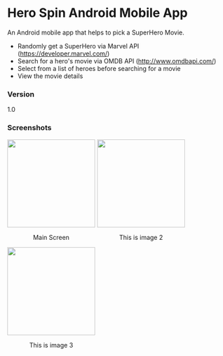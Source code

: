 # Hero Spin Android Mobile App

An Android mobile app that helps to pick a SuperHero Movie.

  - Randomly get a SuperHero via Marvel API (https://developer.marvel.com/)
  - Search for a hero's movie via OMDB API (http://www.omdbapi.com/)
  - Select from a list of heroes before searching for a movie
  - View the movie details
 
### Version
1.0

### Screenshots

<div class="image123">
    <div style="float:left;margin-right:5px;">
        <img src="HeroMoviePicker/screenshot/mainScreen.png" height="200" width="200"  />
        <p style="text-align:center;">Main Screen</p>
    </div>
    <div style="float:left;margin-right:5px;">
        <img class="middle-img" src="HeroMoviePicker/screenshot/heroListScreen.png" height="200" width="200" />
        <p style="text-align:center;">This is image 2</p>
    </div>
    <div style="float:left;margin-right:5px;">
        <img src="HeroMoviePicker/screenshot/movieDetailScreen.png" height="200" width="200" />
        <p style="text-align:center;">This is image 3</p>
    </div>
</div>